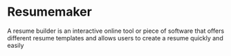 # Resumemaker
A resume builder is an interactive online tool or piece of software that offers different resume templates and allows users to create a resume quickly and easily
